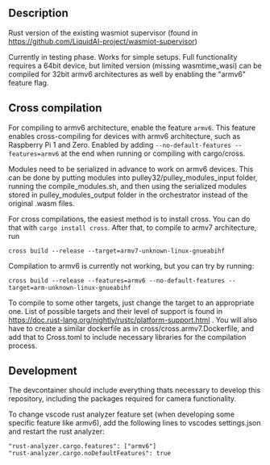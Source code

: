 ## Description

Rust version of the existing wasmiot supervisor (found in https://github.com/LiquidAI-project/wasmiot-supervisor)

Currently in testing phase. Works for simple setups. Full functionality requires a 64bit device, but limited version (missing wasmtime_wasi) can be compiled for 32bit armv6 architectures as well by enabling the "armv6" feature flag. 

## Cross compilation
For compiling to armv6 architecture, enable the feature `armv6`. This feature enables cross-compiling for devices with armv6 architecture, such as Raspberry Pi 1 and Zero. Enabled by adding ```--no-default-features --features=armv6``` at the end when running or compiling with cargo/cross.

Modules need to be serialized in advance to work on armv6 devices. This can be done by putting modules into pulley32/pulley_modules_input folder, running the compile_modules.sh, and then using the serialized modules stored in pulley_modules_output folder in the orchestrator instead of the original .wasm files.

For cross compilations, the easiest method is to install cross. You can do that with `cargo install cross`. After that, to compile to armv7 architecture, run 

`cross build --release --target=armv7-unknown-linux-gnueabihf`

Compilation to armv6 is currently not working, but you can try by running: 

`cross build --release --features=armv6 --no-default-features --target=arm-unknown-linux-gnueabihf`

To compile to some other targets, just change the target to an appropriate one. List of possible targets and their level of support is found in https://doc.rust-lang.org/nightly/rustc/platform-support.html .
You will also have to create a similar dockerfile as in cross/cross.armv7.Dockerfile, and add that to Cross.toml to include necessary libraries for the compilation process.

## Development

The devcontainer should include everything thats necessary to develop this repository, including the packages required for camera functionality.

To change vscode rust analyzer feature set (when developing some specific feature like armv6), add the following lines to vscodes settings.json and restart the rust analyzer:

```
"rust-analyzer.cargo.features": ["armv6"]
"rust-analyzer.cargo.noDefaultFeatures": true
```
